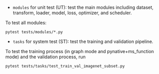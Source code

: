 - `modules` for unit test (UT): test the main modules including dataset, transform, loader, model, loss, optimizer, and scheduler.

To test all modules:
```shell
pytest tests/modules/*.py
```

- `tasks` for system test (ST): test the training and validation pipeline.

To test the training process (in graph mode and pynative+ms_function mode) and the validation process, run
```shell
pytest tests/tasks/test_train_val_imagenet_subset.py
```
